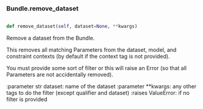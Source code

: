 ### Bundle.remove_dataset

```py

def remove_dataset(self, dataset=None, **kwargs)

```



Remove a dataset from the Bundle.

This removes all matching Parameters from the dataset, model, and
constraint contexts (by default if the context tag is not provided).

You must provide some sort of filter or this will raise an Error (so
that all Parameters are not accidentally removed).

:parameter str dataset: name of the dataset
:parameter **kwargs: any other tags to do the filter (except qualifier
    and dataset)
:raises ValueError: if no filter is provided

